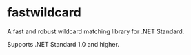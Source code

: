 # fastwildcard

A fast and robust wildcard matching library for .NET Standard.

Supports .NET Standard 1.0 and higher.
